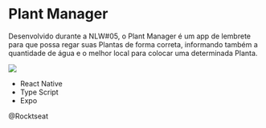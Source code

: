 <h1>Plant Manager</h1>

<p>Desenvolvido durante a NLW#05, o Plant Manager é um app de lembrete para que possa regar suas Plantas de forma correta, informando também a quantidade de água e o melhor local para colocar uma determinada Planta.</p>

<a><img src="https://lh3.googleusercontent.com/fife/AAWUweXUqI7qcm1ikjSK9JphmrGmsRzK1qtXYnWMkauLOnKGECjAsqIawj5by4YY4hmzwxbGRIrMt3mWor4s6xvs-IcTmQ2H9JyTUNbup50k7SEY3L19KlIZyNBMXirkBcTf0XjWfBhTN0We022SwGKcp4ohqVBFZkUOMFsOhDEC2xuOlbR97YSkqNql1kmBeDs4vGah-4kxHbyZX06XyB9UusYwTXOFZn8ujMYZzHhc-YJHhJHhciKrJvlxU3NKgEjJuY5ZJ8lR7gWaxVctrCo8xsHawhGAJlhrPa2zRXu4kQ2rme-TD2IO1RvjCZueYOt3-zvKKUpfClP3ilBBpYQLrYwppDmm-T0YRz5e9kf1YUxJ1-Dxc48CcESyDHT4x5Yd9qJa1HB17asXxuCFmHC-K5_ER13sN3UZYLezG-4-jQNenNJUDBW2bB0L9UdpZg26WauLprUY4Bx12LNFW54LaG0WH6AEcOtxhfcNfiwtemeOZXpuGOS9bJBW3ExudbN1XZdEaxyKdj21xj6MKaMEjXQk4HJBm0IPsTiI6PEw3qx5x8N-JlogNoPg7NT7BW4eUUi1WwMAx6yu8NHHi0TR66B3UHHWhZBpCIfNXCabnTcYhKe2aQHJ4iknSYIL6-JJGikmmuAX-cqsO2MKLp5exTwWq_LMd5WNTNz72sUJoSoKRiAzE8guHOhxoiaaEqaIM4upcIUilG9AYX65kOdfUys0v2C_wKKNqA=w2000-h1124-ft"/></a>

- React Native
- Type Script
- Expo

@Rocktseat
